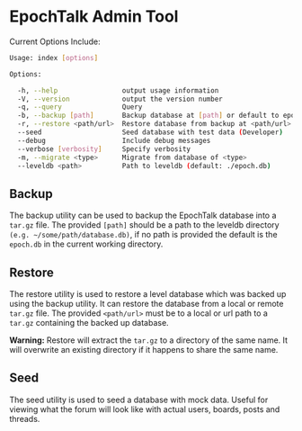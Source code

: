 # EpochTalk Admin Tool

Current Options Include:
```sh
Usage: index [options]

Options:

  -h, --help                output usage information
  -V, --version             output the version number
  -q, --query               Query
  -b, --backup [path]       Backup database at [path] or default to epoch.db in the current working directory if path is not provided
  -r, --restore <path/url>  Restore database from backup at <path/url>
  --seed                    Seed database with test data (Developer)
  --debug                   Include debug messages
  --verbose [verbosity]     Specify verbosity
  -m, --migrate <type>      Migrate from database of <type>
  --leveldb <path>          Path to leveldb (default: ./epoch.db)
```

## Backup
The backup utility can be used to backup the EpochTalk database into a ```tar.gz``` file. The provided ```[path]``` should be a path to the leveldb directory ```(e.g. ~/some/path/database.db)```, if no path is provided the default is the ```epoch.db``` in the current working directory.

## Restore
The restore utility is used to restore a level database which was backed up using the backup utility. It can restore the database from a local or remote ```tar.gz``` file. The provided ```<path/url>``` must be to a local or url path to a ```tar.gz```  containing the backed up database.

**Warning:** Restore will extract the ```tar.gz``` to a directory of the same name. It will overwrite an existing directory if it happens to share the same name.

## Seed
The seed utility is used to seed a database with mock data. Useful for viewing what the forum will look like with actual users, boards, posts and threads.
